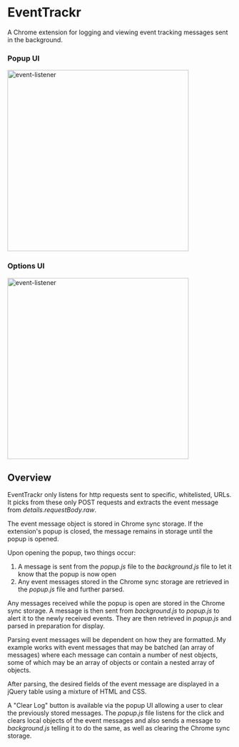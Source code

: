 # EventTrackr

A Chrome extension for logging and viewing event tracking messages sent in the background.

### Popup UI
<img width="406" alt="event-listener" src="https://user-images.githubusercontent.com/11826434/73614571-9a3f3780-4600-11ea-940d-7c6bd55bafad.png">

### Options UI
<img width="406" alt="event-listener" src="https://user-images.githubusercontent.com/11826434/73614583-c3f85e80-4600-11ea-9152-7647314ff828.png">


## Overview

EventTrackr only listens for http requests sent to specific, whitelisted, URLs. It picks from these only POST requests and extracts the event message from *details.requestBody.raw*.

The event message object is stored in Chrome sync storage. If the extension's popup is closed, the message remains in storage until the popup is opened.

Upon opening the popup, two things occur:
1. A message is sent from the *popup.js* file to the *background.js* file to let it know that the popup is now open
2. Any event messages stored in the Chrome sync storage are retrieved in the *popup.js* file and further parsed.

Any messages received while the popup is open are stored in the Chrome sync storage. A message is then sent from *background.js* to *popup.js* to alert it to the newly received events. They are then retrieved in *popup.js* and parsed in preparation for display.

Parsing event messages will be dependent on how they are formatted. My example works with event messages that may be batched (an array of messages) where each message can contain a number of nest objects, some of which may be an array of objects or contain a nested array of objects.

After parsing, the desired fields of the event message are displayed in a jQuery table using a mixture of HTML and CSS.

A "Clear Log" button is available via the popup UI allowing a user to clear the previously stored messages. The *popup.js* file listens for the click and clears local objects of the event messages and also sends a message to *background.js* telling it to do the same, as well as clearing the Chrome sync storage.

